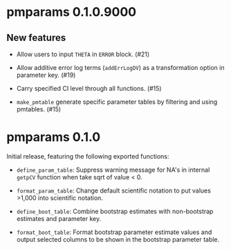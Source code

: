 # pmparams 0.1.0.9000

## New features 

- Allow users to input `THETA` in `ERROR` block. (#21)

- Allow additive error log terms (`addErrLogDV`) as a transformation option in parameter key. (#19)

- Carry specified CI level through all functions. (#15)

- `make_pmtable` generate specific parameter tables by filtering and using pmtables. (#15)

# pmparams 0.1.0

Initial release, featuring the following exported functions:

- `define_param_table`: Suppress warning message for NA's in internal `getpCV` function when take sqrt of value < 0.

- `format_param_table`: Change default scientific notation to put values >1,000 into scientific notation.

- `define_boot_table`: Combine bootstrap estimates with non-bootstrap estimates and parameter key.

- `format_boot_table`:  Format bootstrap parameter estimate values and output selected columns to be shown in the bootstrap parameter table.
